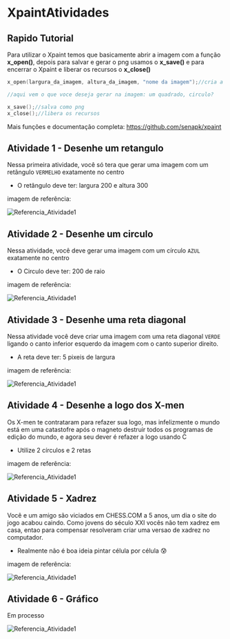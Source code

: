 # XpaintAtividades
## Rapido Tutorial
Para utilizar o Xpaint temos que basicamente abrir a imagem com a função **x_open()**,
depois para salvar e gerar o png usamos o **x_save()** e para encerrar o Xpaint e liberar os recursos o **x_close()**
```c
x_open(largura_da_imagem, altura_da_imagem, "nome da imagem");//cria a imagem

//aqui vem o que voce deseja gerar na imagem: um quadrado, circulo?

x_save();//salva como png
x_close();//libera os recursos
```
Mais funções e documentação completa:
https://github.com/senapk/xpaint

## Atividade 1 - Desenhe um retangulo

Nessa primeira atividade, você só tera que gerar uma imagem com um retângulo <code>VERMELHO</code> exatamente no centro
- O retângulo deve ter: largura 200 e altura 300
<p>imagem de referência:</p>

![Referencia_Atividade1](https://github.com/sheiely/XpaintAtividades/blob/main/exemplos/Atividade%201.png)

## Atividade 2 - Desenhe um circulo

Nessa atividade, você deve gerar uma imagem com um círculo <code>AZUL</code> exatamente no centro
- O Circulo deve ter: 200 de raio
<p>imagem de referência:</p>

![Referencia_Atividade1](https://github.com/sheiely/XpaintAtividades/blob/main/exemplos/Atividade%202.png)

## Atividade 3 - Desenhe uma reta diagonal 
Nessa atividade você deve criar uma imagem com uma reta diagonal <code>VERDE</code> ligando
o canto inferior esquerdo da imagem com o canto superior direito.
- A reta deve ter: 5 pixeis de largura
<p>imagem de referência:</p>

![Referencia_Atividade1](https://github.com/sheiely/XpaintAtividades/blob/main/exemplos/Atividade%203.png)

## Atividade 4 - Desenhe a logo dos X-men
Os X-men te contrataram para refazer sua logo, mas infelizmente o mundo está em uma
catastofre após o magneto destruir todos os programas de edição do mundo, e
agora seu dever é refazer a logo usando C
- Utilize 2 círculos e 2 retas
<p>imagem de referência:</p>

![Referencia_Atividade1](https://github.com/sheiely/XpaintAtividades/blob/main/exemplos/Atividade%204.png)


## Atividade 5 - Xadrez
Você e um amigo são viciados em CHESS.COM a 5 anos, um dia o site do jogo acabou
caindo. Como jovens do século XXI vocês não tem xadrez em casa, entao para
compensar resolveram criar uma versao de xadrez no computador.
- Realmente não é boa ideia pintar célula por célula :cold_sweat:
<p>imagem de referência:</p>

![Referencia_Atividade1](https://github.com/sheiely/XpaintAtividades/blob/main/exemplos/Atividade%205.png)

## Atividade 6 - Gráfico
Em processo 

![Referencia_Atividade1](https://github.com/sheiely/XpaintAtividades/blob/main/exemplos/Atividade%206.png)


